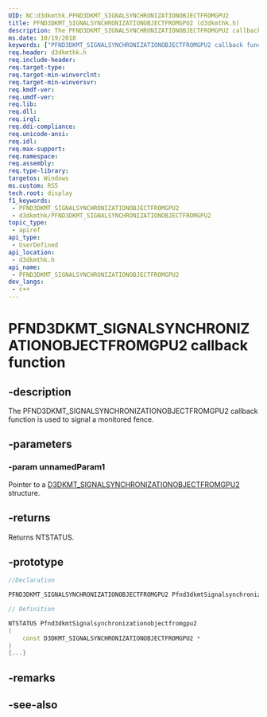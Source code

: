```yaml
---
UID: NC:d3dkmthk.PFND3DKMT_SIGNALSYNCHRONIZATIONOBJECTFROMGPU2
title: PFND3DKMT_SIGNALSYNCHRONIZATIONOBJECTFROMGPU2 (d3dkmthk.h)
description: The PFND3DKMT_SIGNALSYNCHRONIZATIONOBJECTFROMGPU2 callback function is used to signal a monitored fence.
ms.date: 10/19/2018
keywords: ["PFND3DKMT_SIGNALSYNCHRONIZATIONOBJECTFROMGPU2 callback function"]
req.header: d3dkmthk.h
req.include-header: 
req.target-type: 
req.target-min-winverclnt: 
req.target-min-winversvr: 
req.kmdf-ver: 
req.umdf-ver: 
req.lib: 
req.dll: 
req.irql: 
req.ddi-compliance: 
req.unicode-ansi: 
req.idl: 
req.max-support: 
req.namespace: 
req.assembly: 
req.type-library: 
targetos: Windows
ms.custom: RS5
tech.root: display
f1_keywords:
 - PFND3DKMT_SIGNALSYNCHRONIZATIONOBJECTFROMGPU2
 - d3dkmthk/PFND3DKMT_SIGNALSYNCHRONIZATIONOBJECTFROMGPU2
topic_type:
 - apiref
api_type:
 - UserDefined
api_location:
 - d3dkmthk.h
api_name:
 - PFND3DKMT_SIGNALSYNCHRONIZATIONOBJECTFROMGPU2
dev_langs:
 - c++
---
```


# PFND3DKMT_SIGNALSYNCHRONIZATIONOBJECTFROMGPU2 callback function


## -description

The PFND3DKMT_SIGNALSYNCHRONIZATIONOBJECTFROMGPU2 callback function is used to signal a monitored fence.

## -parameters

### -param unnamedParam1

Pointer to a [D3DKMT_SIGNALSYNCHRONIZATIONOBJECTFROMGPU2](ns-d3dkmthk-_d3dkmt_signalsynchronizationobjectfromgpu2.md) structure.

## -returns

Returns NTSTATUS.

## -prototype

```cpp
//Declaration

PFND3DKMT_SIGNALSYNCHRONIZATIONOBJECTFROMGPU2 Pfnd3dkmtSignalsynchronizationobjectfromgpu2; 

// Definition

NTSTATUS Pfnd3dkmtSignalsynchronizationobjectfromgpu2 
(
	const D3DKMT_SIGNALSYNCHRONIZATIONOBJECTFROMGPU2 *
)
{...}

```

## -remarks

## -see-also

